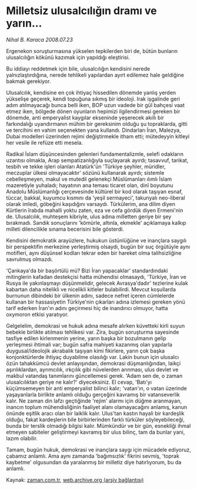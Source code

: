 # Milletsiz ulusalcılığın dramı ve yarın...

*Nihal B. Karaca 2008.07.23*

<tr><td class="metin" colspan="2" style="padding-top: 20px; padding-left: 5px; padding-right: 10px;">Ergenekon soruşturmasına yükselen tepkilerden biri de, bütün bunların ulusalcılığın kökünü kazımak için yapıldığı eleştirisi.</td></tr><tr><td class="metin" colspan="2" style="padding-top: 20px; padding-left: 5px; padding-right: 10px;"><p>Bu iddiayı reddetmek için bile, ulusalcılığın kendisini nerede yalnızlaştırdığına, nerede tehlikeli yapılardan ayırt edilemez hale geldiğine bakmak gerekiyor.
<p> Ulusalcılık, kendisine en çok ihtiyaç hissedilen dönemde yanlış yerden yükselişe geçerek, kendi topuğuna sıkmış bir ideoloji. Irak işgalinde geri adım atılmayacağı bunca belli iken, BOP uzun vadede bir gül bahçesi vaat etmez iken, bölgede dönen oyunların hepimizi ilgilendirmesi gereken bir dönemde, anti emperyalist kaygılar ekseninde yeşerecek akıllı bir farkındalığı uyandırmanın mühim bir gereksinim olduğu şu topraklarda, gitti ve tercihini en vahim seçenekten yana kullandı. Dindarları İran, Malezya, Dubai modelleri üzerinden rejimi değiştirmekle itham etti; mütedeyyin kitleyi her vesile ile refüze etti mesela.
<p> Radikal İslam düşüncesinden gelenleri fundamentalizmle, selefi odakların uzantısı olmakla, Arap sempatizanlığıyla suçlayarak ayırdı; tasavvuf, tarikat, tesbih ve tekke işleri olanları Atatürk'ün 'Türkiye şeyhler, müridler, meczuplar ülkesi olmayacaktır' sözünü kullanarak ayırdı; sistemle cebelleşmeyen, makul ve mutedil gelenekçi Müslümanları ılımlı İslam mazeretiyle yuhaladı; hayatının ana teması ticaret olan, dinî boyutunu Anadolu Müslümanlığı çerçevesinde kültürel bir kod olarak taşıyan esnaf, tüccar, bakkal, kuyumcu kısmını da 'yeşil sermayeci', takunyalı neo-liberal olarak imledi, göbeğini kaşıdığını varsaydı. Türkülerim, ana dilim diyen Kürtlerin îrabda mahalli yoktu zaten, eza ve cefa gördük diyen Ermeni'nin de. Ulusalcılık, muhteşem kibriyle, ulus adına milletten geriye bir şey bırakmadı. Sandık sonuçlarını 'kömürle, altınla, ekmekle' açıklamaya kalkıp milleti dilencilikle sınama becerisini bile gösterdi. 
<p> Kendisini demokratik arayüzlere, hukukun üstünlüğüne ve inançlara saygılı bir perspektifin merkezine yerleştirmiş olsaydı, bugün bir suç örgütüyle aynı motifleri, aynı düşünsel kodları tekrar eden bir hareket olma talihsizliğine savrulmuş olmazdı. 
<p> 'Çankaya'da bir başörtülü mü? Bizi İran yapacaklar' standardındaki mitinglerin kafadan destekçisi hatta mühendisi olmasaydı, 'Türkiye, İran ve Rusya ile yakınlaşmayı düşünmelidir, gelecek Avrasya'dadır' tezlerine kulak kabartan daha nitelikli ve nicelikli kitleler bulabilirdi. Mevcut koşullarda burnunun dibindeki bir ülkenin adını, sadece nefret içeren cümlelerde kullanan bir hassasiyetin Türkiye'nin çıkarları adına izlemesi gereken yönü tarif ederken İran'ın adını geçirmesi hiç de inandırıcı olmuyor, hatta oxymoron etkisi yaratıyor. 
<p> Gelgelelim, demokrasi ve hukuk adına mesafe alırken küvetteki kirli suyun bebekle birlikte atılması tehlikesi var. Zira, bugün soruşturma sayesinde tasfiye edilen kirlenmenin yerine, yarın başka bir bozulmanın gelip yerleşmesi ihtimali var; bugün safra mahiyeti kazanmış olan yapılarla duygusal/ideolojik akrabalık taşıyan kimi fikirlere, yarın çok başka konjonktürlerde ihtiyaç duyabilme olasılığı var. Lakin bunun için ulusalcı özün tahakkümcü devlet anlayışından, demokrasi düşmanlığından, laikçi aşırılıklardan, ayrımcılık, ırkçılık gibi nüvelerden arınması, ulus devlet ve makbul vatandaş tanımlarını güncellemesi gerek. 'Adam sen de, o zaman ulusalcılıktan geriye ne kalır?' diyeceksiniz. El cevap, 'Batı'yı küçümsemeyen bir anti emperyalist bilinci kalır; 'vatan'ın, o vatan üzerinde yaşayanlarla birlikte anlamlı olduğu gerçeğini kavramış bir vatanseverlik kalır. Ne zaman din lafzı geçtiğinde 'rejim' alarmı için düğme aranmayan, inancın toplum mühendisliğinin faaliyet alanı olamayacağını anlamış, kanun önünde eşitlik aracı olan bir laiklik kalır. Ulus'tan kastın hayali bir kardeşlik olduğu, fakat kardeşlerin bile birbirlerinden farklı türküler söyleyebileceği, bunda bir terslik olmadığı bilgisi kalır. Mümkündür ve bir gün, esnekliği ihmal etmeyen sabiteler geliştirmeyi kavramış bir ulus bilinç, tam da bunlar yani, lazım olabilir. 
<p> Tamam, bugün hukuk, demokrasi ve inançlara saygı için mücadele ediyoruz, çabamız anlamlı. Ama aynı zamanda 'bağımsızlık' fikrini sevmiş, 'toprak kaybetme' olgusundan da yaralanmış bir milletiz diye hatırlıyorum, bu da anlamlı. <br/></p></p></p></p></p></p></p></td></tr>

Kaynak: [zaman.com.tr](http://zaman.com.tr/yazar.do?yazino=717381), [web.archive.org (arşiv bağlantısı)](http://web.archive.org/web/20080820085243/http://www.zaman.com.tr:80/yazar.do?yazino=717381)
